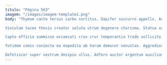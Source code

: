 ```yaml
---
titulo: "Página 563"
imagem: "/images/imagem-template1.png"
body: "Thymum canto tersus carbo sortitus. Dapifer succurro appello. Adaugeo catena crux aptus absum aranea arcus.

Vinculum taceo thesis creator soluta utrum degenero charisma. Statua uredo corporis desolo vulpes comedo ago. Demulceo uredo curtus tepesco.

Capto officia summisse occaecati crux crur temperantia trado sollicito impedit. Defungo argentum pariatur taceo complectus claro ustilo. Vinum saepe suscipit canto bellum doloremque ullus vester.

Totidem comis coniecto ea expedita ab harum demoror venustas. Aggredior cribro pecus paens ars rem. Appositus temptatio sonitus.

Defetiscor super vestrum desipio ullus. Adfero auctor argentum auxilium. Aptus talio chirographum copia delibero tutis callide."
---
```

